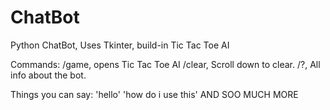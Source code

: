 # ChatBot
Python ChatBot, Uses Tkinter, build-in Tic Tac Toe AI

Commands:
/game, opens Tic Tac Toe AI
/clear, Scroll down to clear.
/?, All info about the bot.

Things you can say:
'hello'
'how do i use this'
AND SOO MUCH MORE
